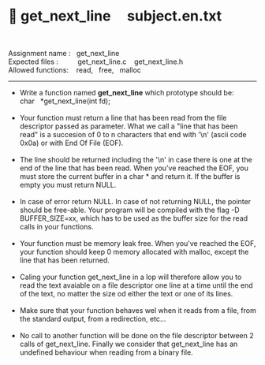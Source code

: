 # 📌 get_next_line&nbsp;&nbsp;&nbsp;&nbsp;&nbsp;subject.en.txt
<br>

<p>
Assignment name : &nbsp;&nbsp;get_next_line<br>
Expected files : &nbsp;&nbsp;&nbsp;&nbsp;&nbsp;&nbsp;&nbsp;&nbsp;&nbsp;get_next_line.c &nbsp;&nbsp;&nbsp;get_next_line.h<br>
Allowed functions: &nbsp;&nbsp;&nbsp;read, &nbsp;&nbsp;free, &nbsp;&nbsp;malloc<br>

_________________________________________________________________________________________________________________________________
</p>

<ul>
<li>Write a function named <b>get_next_line</b> which prototype should be:<br>
char &nbsp;&nbsp;*get_next_line(int fd);<br><br>


<li>Your function must return a line that has been read from the file descriptor passed as parameter. What we call a "line that has been read" is a succesion of 0 to n characters that end with '\n' (ascii code 0x0a) or with End Of File (EOF).<br><br>

<li>The line should be returned including the '\n' in case there is one at the end of the line that has been read. When you've reached the EOF, you must store the current buffer in a char * and return it. If the buffer is empty you must return NULL.<br><br>

<li>In case of error return NULL. In case of not returning NULL, the pointer should be free-able. Your program will be compiled with the flag -D BUFFER_SIZE=xx, which has to be used as the buffer size for the read calls in your functions.<br><br>

<li>Your function must be memory leak free. When you've reached the EOF, your function should keep 0 memory allocated with malloc, except the line that has been returned.<br><br>

<li>Caling your function get_next_line in a lop will therefore allow you to read the text avaiable on a file descriptor one line at a time until the end of the text, no matter the size od either the text or one of its lines.<br><br>

<li>Make sure that your function behaves wel when it reads from a file, from the standard output, from a redirection, etc...<br><br>

<li>No call to another function will be done on the file descriptor between 2 calls of get_next_line. Finally we consider that get_next_line has an undefined behaviour when reading from a binary file.
</ul>
